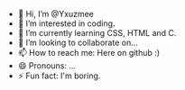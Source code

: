 - 👋 Hi, I’m @Yxuzmee
- 👀 I’m interested in coding.
- 🌱 I’m currently learning CSS, HTML and C.
- 💞️ I’m looking to collaborate on...
- 📫 How to reach me: Here on github :)
- 😄 Pronouns: ...
- ⚡ Fun fact: I'm boring.

<!---
Yxuzmee/Yxuzmee is a ✨ special ✨ repository because its `README.md` (this file) appears on your GitHub profile.
You can click the Preview link to take a look at your changes.
--->
